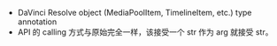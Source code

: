 - DaVinci Resolve object (MediaPoolItem, TimelineItem, etc.) type annotation
- API 的 calling 方式与原始完全一样，该接受一个 str 作为 arg 就接受 str。